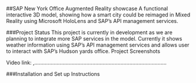 ##SAP New York Office Augmented Reality showcase
A functional interactive 3D model, showing how a smart city could be reimaged in Mixed Reality using Microsoft HoloLens and SAP’s API management services. 

###Project Status
This project is currently in development as we are planning to integrate more SAP services in the model. Currently it shows weather information using SAP’s API management services and allows user to interact with SAP’s Hudson yards office.
Project Screenshots

 

Video link: ,……………………………………………………………………………..

###Installation and Set up Instructions
